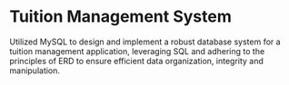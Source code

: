 # Tuition Management System
Utilized MySQL to design and implement a robust database system for a tuition management application, leveraging SQL and adhering to the principles of ERD to ensure efficient data organization, integrity and manipulation.
